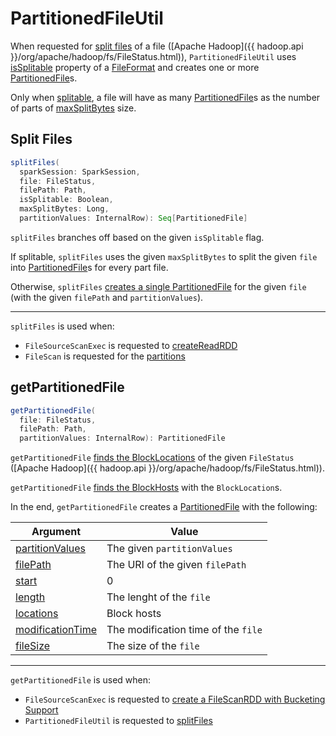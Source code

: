 # PartitionedFileUtil

When requested for [split files](#splitFiles) of a file ([Apache Hadoop]({{ hadoop.api }}/org/apache/hadoop/fs/FileStatus.html)), `PartitionedFileUtil` uses [isSplitable](FileFormat.md#isSplitable) property of a [FileFormat](FileFormat.md) and creates one or more [PartitionedFile](PartitionedFile.md)s.

Only when [splitable](FileFormat.md#isSplitable), a file will have as many [PartitionedFile](PartitionedFile.md)s as the number of parts of [maxSplitBytes](FilePartition.md#maxSplitBytes) size.

## <span id="splitFiles"> Split Files

```scala
splitFiles(
  sparkSession: SparkSession,
  file: FileStatus,
  filePath: Path,
  isSplitable: Boolean,
  maxSplitBytes: Long,
  partitionValues: InternalRow): Seq[PartitionedFile]
```

`splitFiles` branches off based on the given `isSplitable` flag.

If splitable, `splitFiles` uses the given `maxSplitBytes` to split the given `file` into [PartitionedFile](PartitionedFile.md)s for every part file.

Otherwise, `splitFiles` [creates a single PartitionedFile](#getPartitionedFile) for the given `file` (with the given `filePath` and `partitionValues`).

---

`splitFiles` is used when:

* `FileSourceScanExec` is requested to [createReadRDD](../physical-operators/FileSourceScanExec.md#createReadRDD)
* `FileScan` is requested for the [partitions](FileScan.md#partitions)

## <span id="getPartitionedFile"> getPartitionedFile

```scala
getPartitionedFile(
  file: FileStatus,
  filePath: Path,
  partitionValues: InternalRow): PartitionedFile
```

`getPartitionedFile` [finds the BlockLocations](#getBlockLocations) of the given `FileStatus` ([Apache Hadoop]({{ hadoop.api }}/org/apache/hadoop/fs/FileStatus.html)).

`getPartitionedFile` [finds the BlockHosts](#getBlockHosts) with the `BlockLocation`s.

In the end, `getPartitionedFile` creates a [PartitionedFile](PartitionedFile.md) with the following:

Argument | Value
---------|------
[partitionValues](PartitionedFile.md#partitionValues) | The given `partitionValues`
[filePath](PartitionedFile.md#filePath) | The URI of the given `filePath`
[start](PartitionedFile.md#start) | 0
[length](PartitionedFile.md#length) | The lenght of the `file`
[locations](PartitionedFile.md#locations) | Block hosts
[modificationTime](PartitionedFile.md#modificationTime) | The modification time of the `file`
[fileSize](PartitionedFile.md#fileSize) | The size of the `file`

---

`getPartitionedFile` is used when:

* `FileSourceScanExec` is requested to [create a FileScanRDD with Bucketing Support](../physical-operators/FileSourceScanExec.md#createBucketedReadRDD)
* `PartitionedFileUtil` is requested to [splitFiles](#splitFiles)
